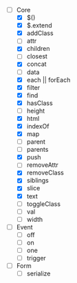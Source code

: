 - [ ] Core
  - [x] $()
  - [x] $.extend
  - [x] addClass
  - [ ] attr
  - [x] children
  - [ ] closest
  - [x] concat
  - [ ] data
  - [x] each || forEach
  - [x] filter
  - [x] find
  - [x] hasClass
  - [ ] height
  - [x] html
  - [x] indexOf
  - [x] map
  - [ ] parent
  - [ ] parents
  - [x] push
  - [ ] removeAttr
  - [x] removeClass
  - [x] siblings
  - [x] slice
  - [x] text
  - [ ] toggleClass
  - [ ] val
  - [ ] width

- [ ] Event
  - [ ] off
  - [ ] on
  - [ ] one
  - [ ] trigger

- [ ] Form
  - [ ] serialize
